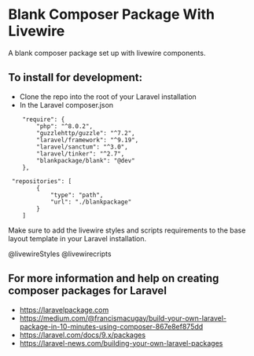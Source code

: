 # Blank Composer Package With Livewire

A blank composer package set up with livewire components.

## To install for development:
- Clone the repo into the root of your Laravel installation
- In the Laravel composer.json 

```
    "require": {
        "php": "^8.0.2",
        "guzzlehttp/guzzle": "^7.2",
        "laravel/framework": "^9.19",
        "laravel/sanctum": "^3.0",
        "laravel/tinker": "^2.7",
        "blankpackage/blank": "@dev"
    },
```
 
```
 "repositories": [
        {
            "type": "path",
            "url": "./blankpackage"
        }
    ]
```

Make sure to add the livewire styles and scripts requirements to the base layout template in your Laravel installation.

@livewireStyles
@livewirecripts


## For more information and help on creating composer packages for Laravel

- https://laravelpackage.com
- https://medium.com/@francismacugay/build-your-own-laravel-package-in-10-minutes-using-composer-867e8ef875dd
- https://laravel.com/docs/9.x/packages
- https://laravel-news.com/building-your-own-laravel-packages
